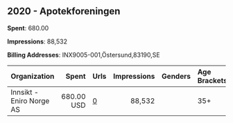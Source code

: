 ## 2020 - Apotekforeningen 
**Spent**: 680.00

**Impressions**: 88,532

**Billing Addresses**: INX9005-001,Östersund,83190,SE

|Organization|Spent|Urls|Impressions|Genders|Age Brackets|Country Codes|
|:---|---:|:---|---:|:---|:---|:---|
|Innsikt - Eniro Norge AS|680.00 USD|[0](https://www.snap.com/political-ads/asset/d6df4d31c25384634f009473009c3f926ce7dc26f6c9e211c61d35fb10235141?mediaType=mp4)|88,532||35+|norway|
